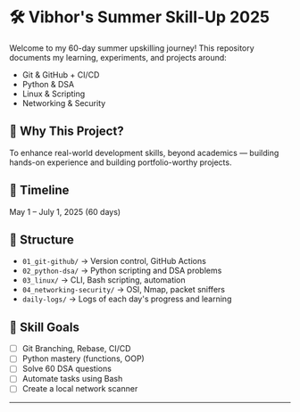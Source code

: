 # 🛠️ Vibhor's Summer Skill-Up 2025

Welcome to my 60-day summer upskilling journey! This repository documents my learning, experiments, and projects around:

- Git & GitHub + CI/CD
- Python & DSA
- Linux & Scripting
- Networking & Security

## 📌 Why This Project?
To enhance real-world development skills, beyond academics — building hands-on experience and building portfolio-worthy projects.

## 📆 Timeline
May 1 – July 1, 2025 (60 days)

## 📂 Structure

- `01_git-github/` → Version control, GitHub Actions
- `02_python-dsa/` → Python scripting and DSA problems
- `03_linux/` → CLI, Bash scripting, automation
- `04_networking-security/` → OSI, Nmap, packet sniffers
- `daily-logs/` → Logs of each day's progress and learning

## 🧠 Skill Goals
- [ ] Git Branching, Rebase, CI/CD
- [ ] Python mastery (functions, OOP)
- [ ] Solve 60 DSA questions
- [ ] Automate tasks using Bash
- [ ] Create a local network scanner

---
